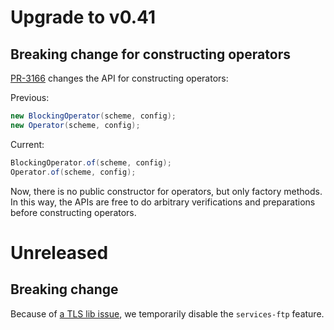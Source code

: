 # Upgrade to v0.41

## Breaking change for constructing operators

[PR-3166](https://github.com/apache/incubator-opendal/pull/3166) changes the API for constructing operators:

Previous:

```java
new BlockingOperator(scheme, config);
new Operator(scheme, config);
```

Current:

```java
BlockingOperator.of(scheme, config);
Operator.of(scheme, config);
```

Now, there is no public constructor for operators, but only factory methods. In this way, the APIs are free to do arbitrary verifications and preparations before constructing operators.


# Unreleased

## Breaking change

Because of [a TLS lib issue](https://github.com/apache/incubator-opendal/issues/3650), we temporarily disable the `services-ftp` feature.

